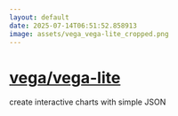 ```yaml
---
layout: default
date: 2025-07-14T06:51:52.858913
image: assets/vega_vega-lite_cropped.png
---
```


# [vega/vega-lite](https://github.com/vega/vega-lite)

create interactive charts with simple JSON
